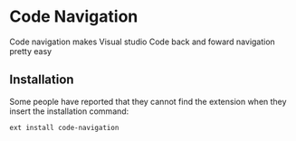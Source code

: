 # Code Navigation

Code navigation makes Visual studio Code back and foward navigation pretty easy 

## Installation

Some people have reported that they cannot find the extension when they insert the installation command:
```
ext install code-navigation
```

